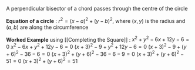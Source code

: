 
A perpendicular bisector of a chord passes through the centre of the circle

**Equation of a circle** : $r^2=(x-a)^2+(y-b)^2$, where $(x,y)$ is the radius and $(a,b)$ are along the circumference 

**Worked Example** using [[Completing the Square]] :
$x^2+y^2-6x+12y-6=0$
$x^2-6x+y^2+12y-6=0$
$(x+3)^2-9+y^2+12y-6=0$
$(x+3)^2-9+(y+6)^2-36-6=0$
$(x+3)^2+(y+6)^2-36-6-9=0$
$(x+3)^2+(y+6)^2-51=0$
$(x+3)^2+(y+6)^2=51$

